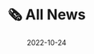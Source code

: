 ---
title: "🗞️ All News"
date: 2022-10-24
type: section

sections:
  - block: resume-awards
    id: all-news
    content:
      title: 'kkk'
      username: authors/admin 

---
